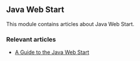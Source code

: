 ## Java Web Start

This module contains articles about Java Web Start.

### Relevant articles

- [A Guide to the Java Web Start](https://www.surya.com/java-web-start)
